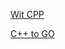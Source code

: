 [Wit CPP](https://github.com/WITMOTION/WitStandardProtocol_JY901/tree/main/C%2B%2B/NORMAL_WIN_CPP)

[C++ to GO](https://www.codeconvert.ai/c++-to-golang-converter)

